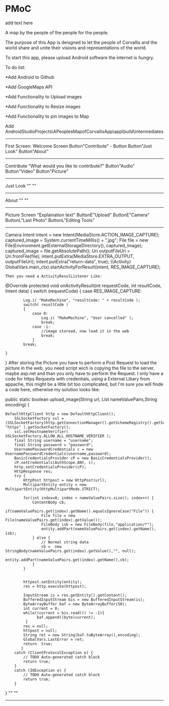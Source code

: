# PMoC

add text here

A map by the people of the people for the people.

The purpose of this App is deisgned to let the people of Corvallis and the world share and unite their visions and representations of the world.

To start this app, please upload Android software the internet is hungry.

To do list:

*Add Android to Github

*Add GoogleMaps API

*Add Functionality to Upload images

*Add Functionality to Resize images

*Add Functionality to pin images to Map

Add AndroidStudioProjects\APeoplesMapofCorvallisApp\app\build\intermediates



-----------------------------------------------------

First Screen:
Welcome Screen
Button"Contribute" - Button
Button"Just Look"
Button"About"

----------------------------------------------------

Contribute
"What would you like to contribute?"
Button"Audio"
Button"Video"
Button"Picture"

----------------------------------------------------

Just Look
""
""

----------------------------------------------------

About
""
""

----------------------------------------------------

Picture Screen
"Explaination text"
ButtonE"Upload"
ButtonE"Camera"
ButtonL"Last Photo"
ButtonL"Editing Tools"


----------------------------------------------------

Camera
Intent intent = new Intent(MediaStore.ACTION_IMAGE_CAPTURE); 
    captured_image = System.currentTimeMillis() + ".jpg";
    File file = new File(Environment.getExternalStorageDirectory(), captured_image); 
    captured_image = file.getAbsolutePath();
    Uri outputFileUri = Uri.fromFile(file); 
    intent.putExtra(MediaStore.EXTRA_OUTPUT, outputFileUri); 
    intent.putExtra("return-data", true);
    ((Activity) GlobalVars.main_ctx).startActivityForResult(intent, RES_IMAGE_CAPTURE);
    
    Then you need a ActivityResulListener Like:

@Override
protected void onActivityResult(int requestCode, int resultCode, Intent data)
{
    switch (requestCode) { 
        case RES_IMAGE_CAPTURE: 

            Log.i( "MakeMachine", "resultCode: " + resultCode );
            switch( resultCode )
            {
                case 0:
                    Log.i( "MakeMachine", "User cancelled" );
                    break;
                case -1:
                    //image storead, now load it in the web
                    break;
                }
            break;

    }   
}
After storing the Picture you have to perform a Post Request to load the picture in the web, you need script wich is copying the file to the server, maybe asp.net and than you only have to perform the Request. I only have a code for https Requests with credentials, using a External Libary from appache, this might be a little bit too complicated, but I'm sure you will finde a code here, otherwise my solution looks like:

public static boolean upload_image(String url, List<NameValuePair> nameValuePairs,String encoding) {

    DefaultHttpClient http = new DefaultHttpClient();
        SSLSocketFactory ssl =  (SSLSocketFactory)http.getConnectionManager().getSchemeRegistry().getScheme( "https" ).getSocketFactory(); 
        ssl.setHostnameVerifier( SSLSocketFactory.ALLOW_ALL_HOSTNAME_VERIFIER );
        final String username = "username";
        final String password = "password";
        UsernamePasswordCredentials c = new UsernamePasswordCredentials(username,password);
        BasicCredentialsProvider cP = new BasicCredentialsProvider(); 
        cP.setCredentials(AuthScope.ANY, c); 
        http.setCredentialsProvider(cP);
        HttpResponse res;
        try {
            HttpPost httpost = new HttpPost(url);
            MultipartEntity entity = new MultipartEntity(HttpMultipartMode.STRICT); 

            for(int index=0; index < nameValuePairs.size(); index++) { 
                ContentBody cb;
                if(nameValuePairs.get(index).getName().equalsIgnoreCase("File")) { 
                    File file = new File(nameValuePairs.get(index).getValue());
                    FileBody isb = new FileBody(file,"application/*");
                    entity.addPart(nameValuePairs.get(index).getName(), isb);
                } else { 
                    // Normal string data 
                    cb =  new StringBody(nameValuePairs.get(index).getValue(),"", null);
                    entity.addPart(nameValuePairs.get(index).getName(),cb); 
                } 
            } 


            httpost.setEntity(entity);
            res = http.execute(httpost);

            InputStream is = res.getEntity().getContent();
            BufferedInputStream bis = new BufferedInputStream(is);
            ByteArrayBuffer baf = new ByteArrayBuffer(50);
            int current = 0;
            while((current = bis.read()) != -1){
                  baf.append((byte)current);
             }
            res = null;
            httpost = null;
            String ret = new String(baf.toByteArray(),encoding);
            GlobalVars.LastError = ret;
            return  true;
           } 
        catch (ClientProtocolException e) {
            // TODO Auto-generated catch block
            return true;
        } 
        catch (IOException e) {
            // TODO Auto-generated catch block
            return true;
        } 

} 
""
""

----------------------------------------------------

